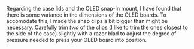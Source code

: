 Regarding the case lids and the OLED snap-in mount, I have found that there is some variance in the dimensions of the OLED boards.
To accomodate this, I made the snap clips a bit bigger than might be necessary.  Carefully trim *two* of the clips (I like to trim
the ones closest to the side of the case) slightly with a razor blad to adjust the degree of pressure needed to press your OLED board 
into position.
